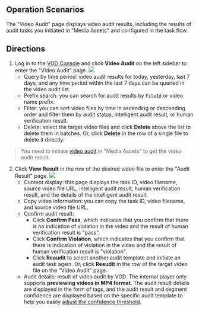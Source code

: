 ## Operation Scenarios
The "Video Audit" page displays video audit results, including the results of audit tasks you initiated in "Media Assets" and configured in the task flow.

## Directions

1. Log in to the [VOD Console](https://console.cloud.tencent.com/vod/overview) and click **Video Audit** on the left sidebar to enter the "Video Audit" page.
![](https://main.qcloudimg.com/raw/226920768d74a5acccbc1393493c1a59.png)
	- Query by time period: video audit results for today, yesterday, last 7 days, and any time period within the last 7 days can be queried in the video audit list.
	- Prefix search: you can search for audit results by `FileId` or video name prefix.
	- Filter: you can sort video files by time in ascending or descending order and filter them by audit status, intelligent audit result, or human verification result.
	- Delete: select the target video files and click **Delete** above the list to delete them in batches. Or, click **Delete** in the row of a single file to delete it directly.
	
>You need to initiate [video audit](https://cloud.tencent.com/document/product/266/36448) in "Media Assets" to get the video audit result.

2. Click **View Result** in the row of the desired video file to enter the "Audit Result" page.
![](https://main.qcloudimg.com/raw/bb204c5235cd38be81c26dd862c55e9e.png)
	- Content display: this page displays the task ID, video filename, source video file URL, intelligent audit result, human verification result, and the details of the intelligent audit result.
	- Copy video information: you can copy the task ID, video filename, and source video file URL.
	- Confirm audit result:
		- Click **Confirm Pass**, which indicates that you confirm that there is no indication of violation in the video and the result of human verification result is "pass".
		- Click **Confirm Violation**, which indicates that you confirm that there is indication of violation in the video and the result of human verification result is "violation".
		- Click **Reaudit** to select another audit template and initiate an audit task again. Or, click **Reaudit** in the row of the target video file on the "Video Audit" page.
	- Audit details: result of video audit by VOD. The internal player only supports **previewing videos in MP4 format**. The audit result details are displayed in the form of tags, and the audit result and segment confidence are displayed based on the specific audit template to help you easily [adjust the confidence threshold](https://cloud.tencent.com/document/product/266/33818#yz).
		




